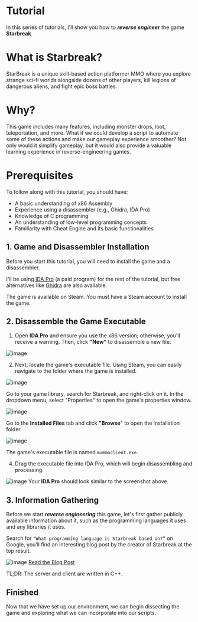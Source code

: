 # Tutorial
In this series of tutorials, I'll show you how to _**reverse engineer**_ the game **Starbreak**. 

# What is Starbreak?
StarBreak is a unique skill-based action platformer MMO where you explore strange sci-fi worlds alongside dozens of other players, kill legions of dangerous aliens, and fight epic boss battles.

# Why?
This game includes many features, including monster drops, loot, teleportation, and more. What if we could develop a script to automate some of these actions and make our gameplay experience smoother? Not only would it simplify gameplay, but it would also provide a valuable learning experience in reverse-engineering games. 

# Prerequisites

To follow along with this tutorial, you should have:

- A basic understanding of x86 Assembly
- Experience using a disassembler (e.g., Ghidra, IDA Pro)
- Knowledge of C programming
- An understanding of low-level programming concepts
- Familiarity with Cheat Engine and its basic functionalities

## 1. Game and Disassembler Installation
Before you start this tutorial, you will need to install the game and a disassembler.

I'll be using [IDA Pro](https://hex-rays.com/ida-pro/) (a paid program) for the rest of the tutorial, but free alternatives like [Ghidra](https://ghidra-sre.org/) are also available.

The game is available on Steam. You must have a Steam account to install the game.

## 2. Disassemble the Game Executable

1. Open **IDA Pro** and ensure you use the x86 version; otherwise, you'll receive a warning. Then, click **"New"** to disassemble a new file.

![image](https://github.com/user-attachments/assets/ead38147-754b-45b5-93f1-5dac5c2e3b66)

2. Next, locate the game's executable file. Using Steam, you can easily navigate to the folder where the game is installed.

![image](https://github.com/user-attachments/assets/1468aa33-ac18-4c6a-a406-ac9aea7e7b58)

Go to your game library, search for Starbreak, and right-click on it. In the dropdown menu, select "Properties" to open the game's properties window.

![image](https://github.com/user-attachments/assets/e4a07cb2-2978-4656-9a83-37b903ffd84a)

Go to the **Installed Files** tab and click **"Browse**" to open the installation folder. 

![image](https://github.com/user-attachments/assets/f068b579-b12a-4d69-adab-5959b962db0c)

The game's executable file is named ``mvmmoclient.exe``. 

4. Drag the executable file into IDA Pro, which will begin disassembling and processing.

![image](https://github.com/user-attachments/assets/b89f7ee0-925a-4d46-960e-8037b169a394)
Your **IDA Pro** should look similar to the screenshot above. 

## 3. Information Gathering

Before we start _**reverse engineering**_ this game, let's first gather publicly available information about it, such as the programming languages it uses and any libraries it uses.

Search for ``“What programming language is Starbreak based on?”`` on Google, you’ll find an interesting blog post by the creator of Starbreak at the top result.

![image](https://github.com/user-attachments/assets/408eb7d9-da2f-46c5-b94a-48c3780af704)
[Read the Blog Post](https://www.crunchy.com/emscripten-a-perfectly-cromulent-compiler.html)

TL;DR: The server and client are written in C++.

## Finished
Now that we have set up our environment, we can begin dissecting the game and exploring what we can incorporate into our scripts.
